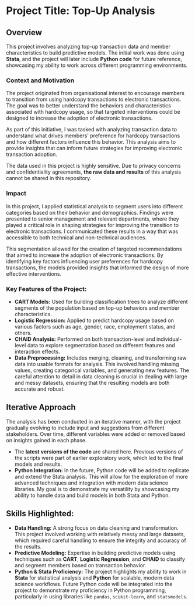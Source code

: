 # Project Title: Top-Up Analysis

## Overview
This project involves analyzing top-up transaction data and member characteristics to build predictive models. The initial work was done using **Stata**, and the project will later include **Python code** for future reference, showcasing my ability to work across different programming environments.

### Context and Motivation
The project originated from organisational interest to encourage members to transition from using hardcopy transactions to electronic transactions. The goal was to better understand the behaviors and characteristics associated with hardcopy usage, so that targeted interventions could be designed to increase the adoption of electronic transactions.

As part of this initiative, I was tasked with analyzing transaction data to understand what drives members' preference for hardcopy transactions and how different factors influence this behavior. This analysis aims to provide insights that can inform future strategies for improving electronic transaction adoption.

The data used in this project is highly sensitive. Due to privacy concerns and confidentiality agreements, **the raw data and results** of this analysis cannot be shared in this repository.

### Impact
In this project, I applied statistical analysis to segment users into different categories based on their behavior and demographics. Findings were presented to senior management and relevant departments, where they played a critical role in shaping strategies for improving the transition to electronic transactions. I communicated these results in a way that was accessible to both technical and non-technical audiences. 

This segmentation allowed for the creation of targeted recommendations that aimed to increase the adoption of electronic transactions. By identifying key factors influencing user preferences for hardcopy transactions, the models provided insights that informed the design of more effective interventions.

### Key Features of the Project:
- **CART Models:** Used for building classification trees to analyze different segments of the population based on top-up behaviors and member characteristics.
- **Logistic Regression:** Applied to predict hardcopy usage based on various factors such as age, gender, race, employment status, and others.
- **CHAID Analysis:** Performed on both transaction-level and individual-level data to explore segmentation based on different features and interaction effects.
- **Data Preprocessing:** Includes merging, cleaning, and transforming raw data into usable formats for analysis. This involved handling missing values, creating categorical variables, and generating new features. The careful attention to detail in data cleaning is crucial in dealing with large and messy datasets, ensuring that the resulting models are both accurate and robust.

## Iterative Approach
The analysis has been conducted in an iterative manner, with the project gradually evolving to include input and suggestions from different stakeholders. Over time, different variables were added or removed based on insights gained in each phase.

- The **latest versions of the code** are shared here. Previous versions of the scripts were part of earlier exploratory work, which led to the final models and results.
- **Python Integration:** In the future, Python code will be added to replicate and extend the Stata analysis. This will allow for the exploration of more advanced techniques and integration with modern data science libraries. My goal is to demonstrate my versatility by showcasing my ability to handle data and build models in both Stata and Python.

## Skills Highlighted:
- **Data Handling:** A strong focus on data cleaning and transformation. This project involved working with relatively messy and large datasets, which required careful handling to ensure the integrity and accuracy of the results.
- **Predictive Modeling:** Expertise in building predictive models using techniques such as **CART**, **Logistic Regression**, and **CHAID** to classify and segment members based on transaction behavior.
- **Python & Stata Proficiency:** The project highlights my ability to work in **Stata** for statistical analysis and **Python** for scalable, modern data science workflows. Future Python code will be integrated into the project to demonstrate my proficiency in Python programming, particularly in using libraries like `pandas`, `scikit-learn`, and `statsmodels`.

